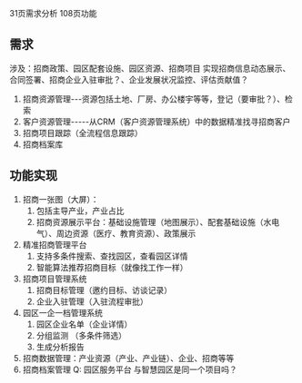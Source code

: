 
31页需求分析   108页功能
## 需求
涉及：招商政策、园区配套设施、园区资源、招商项目
实现招商信息动态展示、合同签署、招商企业入驻审批？、企业发展状况监控、评估贡献值？

1. 招商资源管理---资源包括土地、厂房、办公楼宇等等，登记（要审批？）、检索
2. 客户资源管理-----从CRM（客户资源管理系统）中的数据精准找寻招商客户
3. 招商项目跟踪（全流程信息跟踪）
4. 招商档案库

## 功能实现
1. 招商一张图（大屏）：
	1. 包括主导产业，产业占比
	2. 招商资源展示平台：基础设施管理（地图展示）、配套基础设施（水电气）、周边资源（医疗、教育资源）、政策展示
2. 精准招商管理平台
	1. 支持多条件搜索、查找园区，查看园区详情
	2. 智能算法推荐招商目标（就像找工作一样）
3. 招商项目管理系统
	1. 招商目标管理（邀约目标、访谈记录）
	2. 企业入驻管理（入驻流程审批）
4. 园区一企一档管理系统
	1. 园区企业名单（企业详情）
	2. 分组监测 （多条件筛选）
	3. 生成分析报告
5. 招商数据管理：产业资源（产业、产业链）、企业、招商等等
6. 招商档案管理
Q: 园区服务平台 与智慧园区是同一个项目吗？